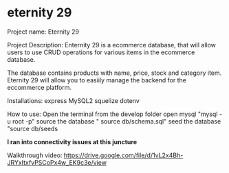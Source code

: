 # eternity 29 

Project name:
Eternity 29 

Project Description:
Enternity 29 is a ecommerce database, that will allow users to use CRUD operations for various items in the ecommerce database. 

The database contains products with name, price, stock and category item. Eternity 29 will allow you to easiily manage the backend for the eccommerce platform. 

Installations:
express
MySQL2
squelize
dotenv

How to use:
Open the terminal from the develop folder
open mysql "mysql -u root -p"
source the database " source db/schema.sql"
seed the database "source db/seeds

**I ran into connectivity issues at this juncture**

Walkthrough video: 
https://drive.google.com/file/d/1vL2x4Bh-JRYxItxfvPSCoPx4w_EK9c3e/view


